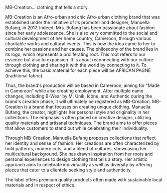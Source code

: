 MB-Creation... clothing that tells a story.

MB-Creation is an Afro-urban and chic Afro-urban clothing brand that was established under the initiative of its promoter and designer, Manuella Bufang, in 2017. Indeed, Mrs. Bufang has been passionate about fashion since her early adolescence. She is also very committed to the social and cultural development of her home country, Cameroon, through various charitable works and cultural events. This is how the idea came to her to combine her passions and her causes. The philosophy of the brand lies in its logo, which represents a proliferating root. This root refers to our essence but also to expansion. It is about reconnecting with our culture through clothing and sharing it with the world by connecting to it. To achieve this, the basic material for each piece will be AFRICAN PAGNE (traditional fabric).

Thus, the brand's production will be based in Cameroon, aiming for "Made in Cameroon" while also creating employment. After multiple name changes, including B-Wear by M, Unik, Icône, and Authentic during the brand's creation phase, it will ultimately be registered as MB-Creation. MB-Creation is a brand that focuses on creating unique clothing. Manuella Bufang, the creator, highlights her personal style and originality in her collections. The emphasis is often placed on creative designs, utilizing quality materials and artisanal techniques. The brand aims to offer pieces that allow customers to stand out while celebrating their individuality.

Through MB-Creation, Manuella Bufang proposes collections that reflect her identity and sense of fashion. Her creations are often characterized by bold patterns, modern cuts, and a blend of cultures, showcasing her multicultural background. She has drawn inspiration from her roots and personal experiences to design clothing that tells a story. Her artistic approach aims to celebrate individuality as well as diversity by offering pieces that cater to a clientele seeking style and authenticity.

The label offers premium quality products often made with sustainable local materials and in respect of ethics.